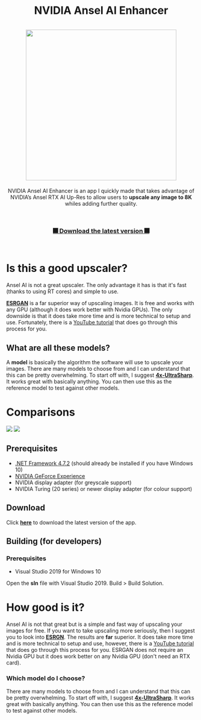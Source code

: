 <h1 align="center">
    NVIDIA Ansel AI Enhancer<br><br>
    <img src="https://i.postimg.cc/xTFLzVpM/Ansel-AI-Res-Up-Show.png" width="400"/>
</h1>

<p align="center">
NVIDIA Ansel AI Enhancer is an app I quickly made that takes advantage of NVIDIA’s Ansel RTX AI Up-Res to allow users to <strong>upscale any image to 8K</strong> whiles adding further quality.
</p>

<br>

<h3 align="center"> 
    <a href="https://github.com/dynamiquel/NVIDIA-Ansel-AI-Enhancer/releases/download/v1.2/NVIDIA.Ansel.AI.Enhancer.exe">🎆 Download the latest version 🎆</a>
</h3>

<br>

# Is this a good upscaler?
Ansel AI is not a great upscaler. The only advantage it has is that it's fast (thanks to using RT cores) and simple to use.

[**ESRGAN**](https://upscale.wiki/wiki/Main_Page) is a far superior way of upscaling images. It is free and works with any GPU (although it does work better with Nvidia GPUs).
The only downside is that it does take more time and is more technical to setup and use. Fortunately, there is a [YouTube tutorial](https://www.youtube.com/watch?v=w4Hb7tyDsWE) that does go through this process for you.

## What are all these models?
A **model** is basically the algorithm the software will use to upscale your images. There are many models to choose from and I can understand that this can be pretty overwhelming. To start off with, I suggest [**4x-UltraSharp**](https://mega.nz/folder/qZRBmaIY#nIG8KyWFcGNTuMX_XNbJ_g). It works great with basically anything. You can then use this as the reference model to test against other models.


# Comparisons
<img src="https://i.postimg.cc/C5yFkC6p/Firefox-NBc.png"/>
<img src="https://i.postimg.cc/yYvMzXX6/Rhaenyr-BC.png"/>

## Prerequisites
- [.NET Framework 4.7.2](https://dotnet.microsoft.com/download/dotnet-framework/thank-you/net472-web-installer) (should already be installed if you have Windows 10)</li>
- [NVIDIA GeForce Experience](https://www.nvidia.com/en-gb/geforce/geforce-experience/)</li>
- NVIDIA display adapter (for greyscale support)</li>
- NVIDIA Turing (20 series) or newer display adapter (for colour support)</li>

## Download
Click [**here**](https://github.com/dynamiquel/NVIDIA-Ansel-AI-Enhancer/releases/download/v1.2/NVIDIA.Ansel.AI.Enhancer.exe) to download the latest version of the app.

## Building (for developers)
### Prerequisites
<ul>
  <li>Visual Studio 2019 for Windows 10</li>
</ul>

Open the **sln** file with Visual Studio 2019. Build > Build Solution.

# How good is it?
Ansel AI is not that great but is a simple and fast way of upscaling your images for free. If you want to take upscaling more seriously, then I suggest you to look into [**ESRGN**](https://upscale.wiki/wiki/Main_Page). The results are **far** superior. It does take more time and is more technical to setup and use, however, there is a [YouTube tutorial](https://www.youtube.com/watch?v=w4Hb7tyDsWE) that does go through this process for you.
ESRGAN does not require an Nvidia GPU but it does work better on any Nvidia GPU (don't need an RTX card).

### Which model do I choose?
There are many models to choose from and I can understand that this can be pretty overwhelming. To start off with, I suggest [**4x-UltraSharp**](https://mega.nz/folder/qZRBmaIY#nIG8KyWFcGNTuMX_XNbJ_g). It works great with basically anything. You can then use this as the reference model to test against other models.
